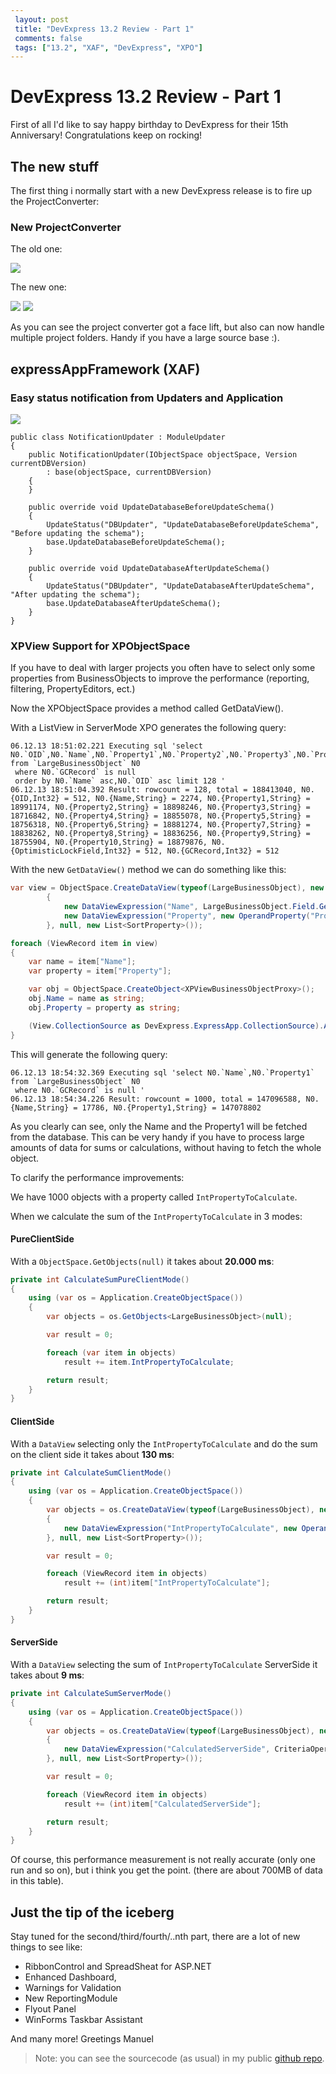 ```yaml
---
 layout: post 
 title: "DevExpress 13.2 Review - Part 1"
 comments: false
 tags: ["13.2", "XAF", "DevExpress", "XPO"]
---
```

# DevExpress 13.2 Review - Part 1 #

First of all I'd like to say happy birthday to DevExpress for their 15th Anniversary! Congratulations keep on rocking!

## The new stuff ##

The first thing i normally start with a new DevExpress release is to fire up the ProjectConverter:

### New ProjectConverter ###
The old one:

![](/img/posts/2013/dx13-2-review/projconverter1.png)

The new one:

![](/img/posts/2013/dx13-2-review/projconverter2.png)
![](/img/posts/2013/dx13-2-review/projconverter3.png)

As you can see the project converter got a face lift, but also can now handle multiple project folders. Handy if you have a large source base :).

## expressAppFramework (XAF) ##

### Easy status notification from Updaters and Application ###

![](/img/posts/2013/dx13-2-review/status.png)

```
public class NotificationUpdater : ModuleUpdater
{
    public NotificationUpdater(IObjectSpace objectSpace, Version currentDBVersion)
        : base(objectSpace, currentDBVersion)
    {
    }

    public override void UpdateDatabaseBeforeUpdateSchema()
    {
        UpdateStatus("DBUpdater", "UpdateDatabaseBeforeUpdateSchema", "Before updating the schema");
        base.UpdateDatabaseBeforeUpdateSchema();
    }

    public override void UpdateDatabaseAfterUpdateSchema()
    {
        UpdateStatus("DBUpdater", "UpdateDatabaseAfterUpdateSchema", "After updating the schema");
        base.UpdateDatabaseAfterUpdateSchema();
    }
}
```

### XPView Support for XPObjectSpace ###

If you have to deal with larger projects you often have to select only some properties from BusinessObjects to improve the performance (reporting, filtering, PropertyEditors, ect.)

Now the XPObjectSpace provides a method called GetDataView().


With a ListView in ServerMode XPO generates the following query:


    06.12.13 18:51:02.221 Executing sql 'select N0.`OID`,N0.`Name`,N0.`Property1`,N0.`Property2`,N0.`Property3`,N0.`Property4`,N0.`Property5`,N0.`Property6`,N0.`Property7`,N0.`Property8`,N0.`Property9`,N0.`Property10`,N0.`OptimisticLockField`,N0.`GCRecord` from `LargeBusinessObject` N0
     where N0.`GCRecord` is null
     order by N0.`Name` asc,N0.`OID` asc limit 128 '
    06.12.13 18:51:04.392 Result: rowcount = 128, total = 188413040, N0.{OID,Int32} = 512, N0.{Name,String} = 2274, N0.{Property1,String} = 18991174, N0.{Property2,String} = 18898246, N0.{Property3,String} = 18716842, N0.{Property4,String} = 18855078, N0.{Property5,String} = 18756318, N0.{Property6,String} = 18881274, N0.{Property7,String} = 18838262, N0.{Property8,String} = 18836256, N0.{Property9,String} = 18755904, N0.{Property10,String} = 18879876, N0.{OptimisticLockField,Int32} = 512, N0.{GCRecord,Int32} = 512

With the new `GetDataView()` method we can do something like this:

```cs
var view = ObjectSpace.CreateDataView(typeof(LargeBusinessObject), new List<DataViewExpression>()
        {
            new DataViewExpression("Name", LargeBusinessObject.Field.GetOperand(m => m.Name)),
            new DataViewExpression("Property", new OperandProperty("Property1")),
        }, null, new List<SortProperty>());

foreach (ViewRecord item in view)
{
    var name = item["Name"];
    var property = item["Property"];

    var obj = ObjectSpace.CreateObject<XPViewBusinessObjectProxy>();
    obj.Name = name as string;
    obj.Property = property as string;

    (View.CollectionSource as DevExpress.ExpressApp.CollectionSource).Add(obj);
}
```

This will generate the following query:

    06.12.13 18:54:32.369 Executing sql 'select N0.`Name`,N0.`Property1` from `LargeBusinessObject` N0
     where N0.`GCRecord` is null '
    06.12.13 18:54:34.226 Result: rowcount = 1000, total = 147096588, N0.{Name,String} = 17786, N0.{Property1,String} = 147078802

As you clearly can see, only the Name and the Property1 will be fetched from the database. This can be very handy if you have to process large amounts of data for sums or calculations, without having to fetch the whole object.

To clarify the performance improvements:

We have 1000 objects with a property called `IntPropertyToCalculate`.

When we calculate the sum of the `IntPropertyToCalculate` in 3 modes:

#### PureClientSide ####

With a `ObjectSpace.GetObjects(null)` it takes about **20.000 ms**:

```cs
private int CalculateSumPureClientMode()
{
    using (var os = Application.CreateObjectSpace())
    {
        var objects = os.GetObjects<LargeBusinessObject>(null);

        var result = 0;

        foreach (var item in objects)
            result += item.IntPropertyToCalculate;

        return result;    
    }
}
```

#### ClientSide ####

With a `DataView` selecting only the `IntPropertyToCalculate` and do the sum on the client side it takes about **130 ms**:

```cs
private int CalculateSumClientMode()
{
    using (var os = Application.CreateObjectSpace())
    {
        var objects = os.CreateDataView(typeof(LargeBusinessObject), new List<DataViewExpression>
        {
            new DataViewExpression("IntPropertyToCalculate", new OperandProperty("IntPropertyToCalculate"))
        }, null, new List<SortProperty>());

        var result = 0;

        foreach (ViewRecord item in objects)
            result += (int)item["IntPropertyToCalculate"];

        return result;
    }
}
```

#### ServerSide ####

With a `DataView` selecting the sum of `IntPropertyToCalculate` ServerSide it takes about **9 ms**:

```cs
private int CalculateSumServerMode()
{
    using (var os = Application.CreateObjectSpace())
    {
        var objects = os.CreateDataView(typeof(LargeBusinessObject), new List<DataViewExpression>
        {
            new DataViewExpression("CalculatedServerSide", CriteriaOperator.Parse("Sum(IntPropertyToCalculate)"))
        }, null, new List<SortProperty>());

        var result = 0;

        foreach (ViewRecord item in objects)
            result += (int)item["CalculatedServerSide"];

        return result;
    }
}
```

Of course, this performance measurement is not really accurate (only one run and so on), but i think you get the point. (there are about 700MB of data in this table).


## Just the tip of the iceberg ##

Stay tuned for the second/third/fourth/..nth part, there are a lot of new things to see like:


- RibbonControl and SpreadSheat for ASP.NET
- Enhanced Dashboard,
- Warnings for Validation
- New ReportingModule
- Flyout Panel
- WinForms Taskbar Assistant

And many more!
Greetings Manuel

>Note: you can see the sourcecode (as usual) in my public [github repo](https://github.com/biohazard999/DX13_2).

